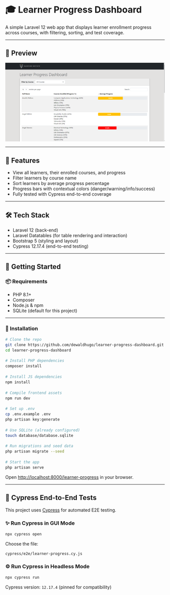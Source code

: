 # 🎓 Learner Progress Dashboard

A simple Laravel 12 web app that displays learner enrollment progress across courses, with filtering, sorting, and test coverage.

---

## 📸 Preview

![Learner Progress Dashboard](public/screenshot.png)

---

## 🚀 Features

- View all learners, their enrolled courses, and progress
- Filter learners by course name
- Sort learners by average progress percentage
- Progress bars with contextual colors (danger/warning/info/success)
- Fully tested with Cypress end-to-end coverage

---

## 🛠️ Tech Stack

- Laravel 12 (back-end)
- Laravel Datatables (for table rendering and interaction)
- Bootstrap 5 (styling and layout)
- Cypress 12.17.4 (end-to-end testing)

---

## 🧰 Getting Started

### 📦 Requirements

- PHP 8.1+
- Composer
- Node.js & npm
- SQLite (default for this project)

---

### 🔧 Installation

```bash
# Clone the repo
git clone https://github.com/dewaldhugo/learner-progress-dashboard.git
cd learner-progress-dashboard

# Install PHP dependencies
composer install

# Install JS dependencies
npm install

# Compile frontend assets
npm run dev

# Set up .env
cp .env.example .env
php artisan key:generate

# Use SQLite (already configured)
touch database/database.sqlite

# Run migrations and seed data
php artisan migrate --seed

# Start the app
php artisan serve
```

Open [http://localhost:8000/learner-progress](http://localhost:8000/learner-progress) in your browser.

---

## 🧪 Cypress End-to-End Tests

This project uses [Cypress](https://www.cypress.io/) for automated E2E testing.

### ✨ Run Cypress in GUI Mode

```bash
npx cypress open
```

Choose the file:

```
cypress/e2e/learner-progress.cy.js
```

### ⚙️ Run Cypress in Headless Mode

```bash
npx cypress run
```

Cypress version: `12.17.4` (pinned for compatibility)

